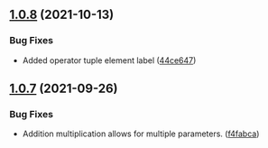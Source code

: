 ## [1.0.8](https://github.com/NickLJudy/numeral-calc/compare/v1.0.7...v1.0.8) (2021-10-13)


### Bug Fixes

* Added operator tuple element label ([44ce647](https://github.com/NickLJudy/numeral-calc/commit/44ce6473c0e12078eeaed7f664038d1d5c770d66))

## [1.0.7](https://github.com/NickLJudy/numeral-calc/compare/v1.0.6...v1.0.7) (2021-09-26)


### Bug Fixes

* Addition multiplication allows for multiple parameters. ([f4fabca](https://github.com/NickLJudy/numeral-calc/commit/f4fabcab889a104b12bbbbe674dcf264d0e08e9e))
